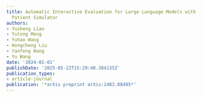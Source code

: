 ```yaml
---
title: Automatic Interactive Evaluation for Large Language Models with State Aware
  Patient Simulator
authors:
- Yusheng Liao
- Yutong Meng
- Yuhao Wang
- Hongcheng Liu
- Yanfeng Wang
- Yu Wang
date: '2024-01-01'
publishDate: '2025-05-22T15:29:40.384135Z'
publication_types:
- article-journal
publication: '*arXiv preprint arXiv:2403.08495*'
---
```

